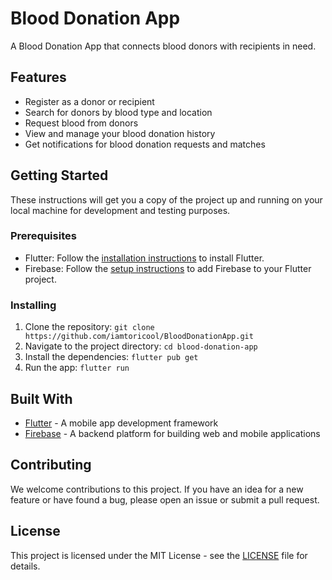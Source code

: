 # Blood Donation App

A Blood Donation App that connects blood donors with recipients in need. 

## Features

- Register as a donor or recipient
- Search for donors by blood type and location
- Request blood from donors
- View and manage your blood donation history
- Get notifications for blood donation requests and matches

## Getting Started

These instructions will get you a copy of the project up and running on your local machine for development and testing purposes.

### Prerequisites

- Flutter: Follow the [installation instructions](https://flutter.dev/docs/get-started/install) to install Flutter.
- Firebase: Follow the [setup instructions](https://firebase.google.com/docs/flutter/setup) to add Firebase to your Flutter project.

### Installing

1. Clone the repository: `git clone https://github.com/iamtoricool/BloodDonationApp.git`
2. Navigate to the project directory: `cd blood-donation-app`
3. Install the dependencies: `flutter pub get`
4. Run the app: `flutter run`

## Built With

- [Flutter](https://flutter.dev/) - A mobile app development framework
- [Firebase](https://firebase.google.com/) - A backend platform for building web and mobile applications

## Contributing

We welcome contributions to this project. If you have an idea for a new feature or have found a bug, please open an issue or submit a pull request.

## License

This project is licensed under the MIT License - see the [LICENSE](LICENSE) file for details.
